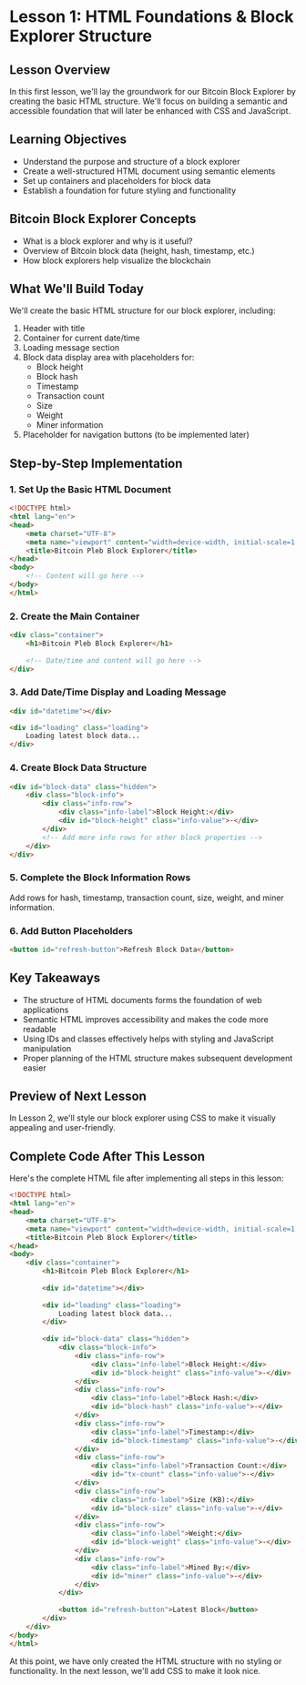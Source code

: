 # Lesson 1: HTML Foundations & Block Explorer Structure

## Lesson Overview
In this first lesson, we'll lay the groundwork for our Bitcoin Block Explorer by creating the basic HTML structure. We'll focus on building a semantic and accessible foundation that will later be enhanced with CSS and JavaScript.

## Learning Objectives
- Understand the purpose and structure of a block explorer
- Create a well-structured HTML document using semantic elements
- Set up containers and placeholders for block data
- Establish a foundation for future styling and functionality

## Bitcoin Block Explorer Concepts
- What is a block explorer and why is it useful?
- Overview of Bitcoin block data (height, hash, timestamp, etc.)
- How block explorers help visualize the blockchain

## What We'll Build Today
We'll create the basic HTML structure for our block explorer, including:
1. Header with title
2. Container for current date/time
3. Loading message section
4. Block data display area with placeholders for:
   - Block height
   - Block hash
   - Timestamp
   - Transaction count
   - Size
   - Weight
   - Miner information
5. Placeholder for navigation buttons (to be implemented later)

## Step-by-Step Implementation

### 1. Set Up the Basic HTML Document
```html
<!DOCTYPE html>
<html lang="en">
<head>
    <meta charset="UTF-8">
    <meta name="viewport" content="width=device-width, initial-scale=1.0">
    <title>Bitcoin Pleb Block Explorer</title>
</head>
<body>
    <!-- Content will go here -->
</body>
</html>
```

### 2. Create the Main Container
```html
<div class="container">
    <h1>Bitcoin Pleb Block Explorer</h1>
    
    <!-- Date/time and content will go here -->
</div>
```

### 3. Add Date/Time Display and Loading Message
```html
<div id="datetime"></div>

<div id="loading" class="loading">
    Loading latest block data...
</div>
```

### 4. Create Block Data Structure
```html
<div id="block-data" class="hidden">
    <div class="block-info">
        <div class="info-row">
            <div class="info-label">Block Height:</div>
            <div id="block-height" class="info-value">-</div>
        </div>
        <!-- Add more info rows for other block properties -->
    </div>
</div>
```

### 5. Complete the Block Information Rows
Add rows for hash, timestamp, transaction count, size, weight, and miner information.

### 6. Add Button Placeholders
```html
<button id="refresh-button">Refresh Block Data</button>
```

## Key Takeaways
- The structure of HTML documents forms the foundation of web applications
- Semantic HTML improves accessibility and makes the code more readable
- Using IDs and classes effectively helps with styling and JavaScript manipulation
- Proper planning of the HTML structure makes subsequent development easier

## Preview of Next Lesson
In Lesson 2, we'll style our block explorer using CSS to make it visually appealing and user-friendly.

## Complete Code After This Lesson

Here's the complete HTML file after implementing all steps in this lesson:

```html
<!DOCTYPE html>
<html lang="en">
<head>
    <meta charset="UTF-8">
    <meta name="viewport" content="width=device-width, initial-scale=1.0">
    <title>Bitcoin Pleb Block Explorer</title>
</head>
<body>
    <div class="container">
        <h1>Bitcoin Pleb Block Explorer</h1>
        
        <div id="datetime"></div>
        
        <div id="loading" class="loading">
            Loading latest block data...
        </div>
        
        <div id="block-data" class="hidden">
            <div class="block-info">
                <div class="info-row">
                    <div class="info-label">Block Height:</div>
                    <div id="block-height" class="info-value">-</div>
                </div>
                <div class="info-row">
                    <div class="info-label">Block Hash:</div>
                    <div id="block-hash" class="info-value">-</div>
                </div>
                <div class="info-row">
                    <div class="info-label">Timestamp:</div>
                    <div id="block-timestamp" class="info-value">-</div>
                </div>
                <div class="info-row">
                    <div class="info-label">Transaction Count:</div>
                    <div id="tx-count" class="info-value">-</div>
                </div>
                <div class="info-row">
                    <div class="info-label">Size (KB):</div>
                    <div id="block-size" class="info-value">-</div>
                </div>
                <div class="info-row">
                    <div class="info-label">Weight:</div>
                    <div id="block-weight" class="info-value">-</div>
                </div>
                <div class="info-row">
                    <div class="info-label">Mined By:</div>
                    <div id="miner" class="info-value">-</div>
                </div>
            </div>
            
            <button id="refresh-button">Latest Block</button>
        </div>
    </div>
</body>
</html>
```

At this point, we have only created the HTML structure with no styling or functionality. In the next lesson, we'll add CSS to make it look nice. 